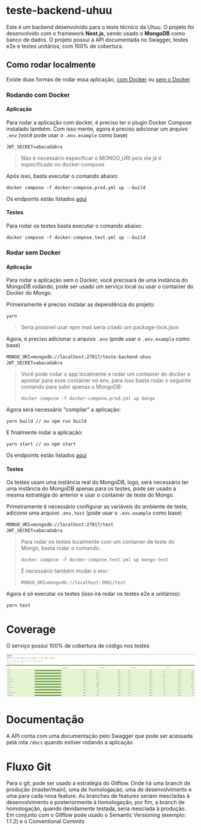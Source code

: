 # teste-backend-uhuu

Este é um backend desenvolvido para o teste técnico da Uhuu. O projeto foi desenvolvido com o framework **Nest.js**, sendo usado o **MongoDB** como banco de dados. O projeto possui a API documentada no Swagger, testes e2e e testes unitários, com 100% de cobertura.

## Como rodar localmente

Existe duas formas de rodar essa aplicação, [com Docker](#with-docker) ou [sem o Docker](#without-docker)

### Rodando com Docker<a name="with-docker"></a>


#### Aplicação
Para rodar a aplicação com docker, é preciso ter o plugin Docker Compose instalado também. Com isso mente, agora é preciso adicionar um arquivo `.env` (você pode usar o `.env.example` como base)

```
JWT_SECRET=abacadabra
```

> Não é necessário especificar o MONGO_URI pois ele já é especificado no docker-compose

Após isso, basta executar o comando abaixo:

```
docker compose -f docker-compose.prod.yml up --build
```

Os endpoints estão listados [aqui](#docs)

#### Testes
Para rodar os testes basta executar o comando abaixo:

```
docker compose -f docker-compose.test.yml up --build
```

### Rodar sem Docker<a name="without-docker"></a>

#### Aplicação

Para rodar a aplicação sem o Docker, você precisará de uma instância do MongoDB rodando, pode ser usado um serviço local ou usar o container do Docker do Mongo.

Primeiramente é preciso instalar as dependência do projeto:

```
yarn
```

> Seria possível usar npm mas seria criado um package-lock.json

Agora, é preciso adicionar o arquivo `.env` (pode usar o `.env.example` como base)

```
MONGO_URI=mongodb://localhost:27017/teste-backend-uhuu
JWT_SECRET=abacadabra
```

> Você pode rodar o app localmente e rodar um container do docker e apontar para esse container no env, para isso basta rodar o seguinte comando para subir apenas o MongoDB:
> 
> ```
> docker compose -f docker-compose.prod.yml up mongo
> ```

Agora será necessário "compilar" a aplicação:

```
yarn build // ou npm run build
```

E finalmente rodar a aplicação:

```
yarn start // ou npm start
```

Os endpoints estão listados [aqui](#docs)

#### Testes
Os testes usam uma instância real do MongoDB, logo, será necessário ter uma instância do MongoDB apenas para os testes, pode ser usado a mesma estratégia do anterior e usar o container de teste do Mongo.

Primeiramente é necessário configurar as variáveis do ambiente de teste, adicione uma arquivo `.env.test` (pode usar o `.env.example` como base)

```
MONGO_URI=mongodb://localhost:27017/test
JWT_SECRET=abacadabra
```

> Para rodar os testes localmente com um container de teste do Mongo, basta rodar o comando:
> ```
> docker compose -f docker-compose.test.yml up mongo-test
> ```
>
> É necessário também mudar o env:
> ```
> MONGO_URI=mongodb://localhost:3001/test
> ```

Agora é só executar os testes (isso irá rodar os testes e2e e unitários):

```
yarn test
```

# Coverage
O serviço possui 100% de cobertura de código nos testes

![code coverage](/docs/coverage.png)

# Documentação <a name="docs"></a>

A API conta com uma documentação pelo Swagger que pode ser acessada pela rota `/docs` quando estiver rodando a aplicação

# Fluxo Git

Para o git, pode ser usado a estratégia do Gitflow. Onde há uma branch de produção (master/main), uma de homologação, uma de desenvolvimento e uma para cada nova feature. As branches de features seriam mescladas à desenvolvimento e posteriormente à homologação, por fim, a branch de homologação, quando devidamente testada, seria mesclada à produção. Em conjunto com o Gitflow pode usado o Semantic Versioning (exemplo: 1.1.2) e o Conventional Commits